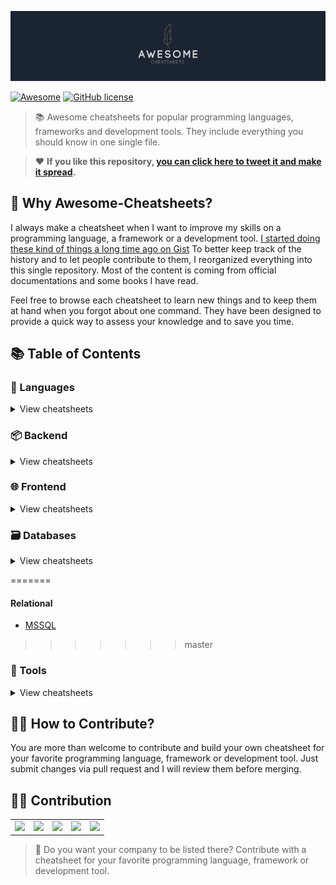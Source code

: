 ![AWESOME CHEATSHEETS LOGO](_design/cover_github@2x.png)

[![Awesome](https://awesome.re/badge.svg)](https://awesome.re) [![GitHub license](https://img.shields.io/badge/license-MIT-blue.svg)](https://github.com/LeCoupa/awesome-cheatsheets/blob/master/LICENSE)

> 📚 Awesome cheatsheets for popular programming languages, frameworks and development tools. They include everything you should know in one single file.

> ❤️ **If you like this repository, [you can click here to tweet it and make it spread](https://ctt.ec/PHba4).**

## 🤔 Why Awesome-Cheatsheets?

I always make a cheatsheet when I want to improve my skills on a programming language, a framework or a development tool. [I started doing these kind of things a long time ago on Gist](https://gist.github.com/LeCoupa) To better keep track of the history and to let people contribute to them, I reorganized everything into this single repository. Most of the content is coming from official documentations and some books I have read.

Feel free to browse each cheatsheet to learn new things and to keep them at hand when you forgot about one command. They have been designed to provide a quick way to assess your knowledge and to save you time.

## 📚 Table of Contents

### 📃 Languages

<details>
<summary>View cheatsheets</summary>

#### Command line interface

* [Bash](languages/bash.sh)

#### Imperative

* [PHP](languages/php.php)

#### Functional

* [JavaScript](languages/javascript.js)

</details>

### 📦 Backend

<details>
<summary>View cheatsheets</summary>

#### Python

* [Django](backend/django.py)

#### Javascript

* [Feathers.js](backend/feathers.js)
* [Moleculer](backend/moleculer.js)
* [Node.js](backend/node.js)
  </details>

### 🌐 Frontend

<details>
<summary>View cheatsheets</summary>

#### Basics

* [HTML5](frontend/html5.html)

#### Frameworks

* [React.js](frontend/react.js)
* [Vue.js](frontend/vue.js)
  </details>

### 🗃️ Databases

<details>
<summary>View cheatsheets</summary>

#### NoSQL

* [Redis](databases/redis.sh)
<<<<<<< HEAD
  </details>
=======

#### Relational
* [MSSQL](databases/mssql.md)
</details>

>>>>>>> master

### 🔧 Tools

<details>
<summary>View cheatsheets</summary>

#### Development

* [VIM](tools/vim.txt)
* [Xcode](tools/xcode.txt)

#### Infrastructure

* [Docker](tools/docker.sh)
* [Kubernetes](tools/kubernetes.sh)
* [Nanobox Boxfile](tools/nanobox_boxfile.yml)
* [Nanobox CLI](tools/nanobox_cli.sh)
  </details>

## 🙌🏼 How to Contribute?

You are more than welcome to contribute and build your own cheatsheet for your favorite programming language, framework or development tool. Just submit changes via pull request and I will review them before merging.

## 🙏🏻 Contribution

<table>
  <tr>
    <td align="center">
      <a href="https://crisp.chat/?ta=oR1nEv43TM" target="_blank"><img src="https://pbs.twimg.com/profile_images/651629444944273408/r5Kd_ifq_400x400.png" height="64" /></a>
    </td>
    <td align="center">
      <a href="http://try.anyleads.com/secret" target="_blank"><img src="https://pbs.twimg.com/profile_images/838140522476761094/A4WpBe5M_400x400.jpg" height="64" /></a>
    </td>
    <td align="center">
      <a href="https://hackr.io/" target="_blank"><img src="https://d1eq8vvyuam4eq.cloudfront.net/assets/images/code-images/code-apple-touch-icon-precomposed.png" height="64" /></a>
    </td>
    <td align="center">
      <a href="https://learnk8s.io/" target="_blank"><img src="https://pbs.twimg.com/profile_images/925127335573114880/9yCkEIe3_400x400.jpg" height="64" /></a>
    </td>
    <td align="center">
      <a href="https://www.voxygen.com/" target="_blank"><img src="https://imgur.com/XQoVtag.png" height="64" /></a>
    </td>
  </tr>
</table>

> 👋 Do you want your company to be listed there? Contribute with a cheatsheet for your favorite programming language, framework or development tool.
